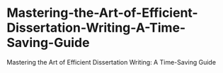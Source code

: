# Mastering-the-Art-of-Efficient-Dissertation-Writing-A-Time-Saving-Guide
Mastering the Art of Efficient Dissertation Writing: A Time-Saving Guide
